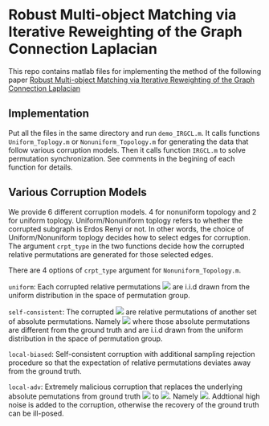 # Robust Multi-object Matching via Iterative Reweighting of the Graph Connection Laplacian
This repo contains matlab files for implementing the method of the following paper
[Robust Multi-object Matching via Iterative Reweighting of the Graph Connection Laplacian](https://proceedings.neurips.cc/paper/2020/hash/ae06fbdc519bddaa88aa1b24bace4500-Abstract.html)

## Implementation
Put all the files in the same directory and run ``demo_IRGCL.m``. It calls functions ``Uniform_Toplogy.m`` or ``Nonuniform_Topology.m`` for generating the data that follow various corruption models. Then it calls function ``IRGCL.m`` to solve permutation synchronization. See comments in the begining of each function for details.

## Various Corruption Models
We provide 6 different corruption models. 4 for nonuniform topology and 2 for uniform toplogy. Uniform/Nonuniform toplogy refers to whether the corrupted subgraph is Erdos Renyi or not. In other words, the choice of Uniform/Nonuniform toplogy decides how to select edges for corruption. The argument ``crpt_type`` in the two functions decide how the corrupted relative permutations are generated for those selected edges.

There are 4 options of ``crpt_type`` argument for ``Nonuniform_Topology.m``.

``uniform``: Each corrupted relative permutations <img src="https://render.githubusercontent.com/render/math?math=\color{red} \mathbf{X_{ij}}"> are i.i.d drawn
from the uniform distribution in the space of permutation group.

``self-consistent``: The corrupted <img src="https://render.githubusercontent.com/render/math?math=\color{red} \mathbf{X_{ij}}"> are relative permutations of another set of absolute permutations. Namely <img src="https://render.githubusercontent.com/render/math?math=\color{red} \mathbf{X_{ij} = P_i^{crpt} P_j^{crpt}'}"> where those absolute permutations are different from the ground truth and are i.i.d drawn from the uniform distribution in the space of permutation group.

``local-biased``: Self-consistent corruption with additional sampling rejection procedure so that the expectation of relative permutations deviates away from the ground truth.

``local-adv``: Extremely malicious corruption that replaces the underlying absolute pemutations from ground truth <img src="https://render.githubusercontent.com/render/math?math=\color{red} \mathbf{P_i^*}"> to <img src="https://render.githubusercontent.com/render/math?math=\color{red} \mathbf{P_i^{crpt}}">. Namely <img src="https://render.githubusercontent.com/render/math?math=\color{red} \mathbf{X_{ij} = P_i^{crpt} P_j^{* }'}">. Addtional high noise is added to the corruption, otherwise the recovery of the ground truth can be ill-posed.


